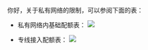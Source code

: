 你好，关于私有网络的限制，可以参阅下面的表：

- 私有网络内基础配额表：
![](//mc.qcloudimg.com/static/img/6032cd4d25141548e4570f755b6b550e/image.png)

- 专线接入配额表：
![](//mc.qcloudimg.com/static/img/02b0a7cdeb9bd7bb9a2d4001e4e3d965/image.png)
